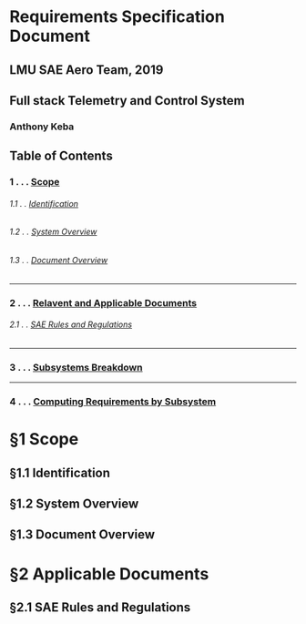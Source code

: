 Requirements Specification Document
======
## LMU SAE Aero Team, 2019
## Full stack Telemetry and Control System
### Anthony Keba

Table of Contents
------
###  1 . . . [Scope](#1-scope)
###### 1.1 . . [Identification](#11-identification)
###### 1.2 . . [System Overview](#12-system-overview)
###### 1.3 . . [Document Overview](#13-document-overview)
---
###  2 . . . [Relavent and Applicable Documents](#2-applicable-documents)
###### 2.1 . . [SAE Rules and Regulations](#21-sae-rules-and-regulations)
---
###  3 . . . [Subsystems Breakdown](#3-subsystems-breakdown)
---
###  4 . . . [Computing Requirements by Subsystem](#4-computing-requirements-by-subsystem)




# §1 Scope
## §1.1 Identification
## §1.2 System Overview
## §1.3 Document Overview

# §2 Applicable Documents
## §2.1 SAE Rules and Regulations

